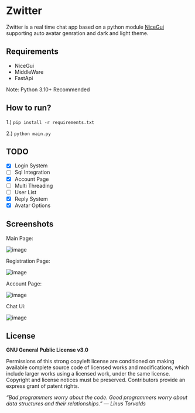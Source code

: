 # Zwitter

Zwitter is a real time chat app based on a python module [NiceGui](https://nicegui.io/) supporting auto avatar genration and dark and light theme. 

## Requirements

- NiceGui
- MiddleWare
- FastApi

Note: Python 3.10+ Recommended

## How to run?
1.) ``` pip install -r requirements.txt ```

2.) ``` python main.py ```


## TODO

- [X] Login System
- [ ] Sql Integration
- [X] Account Page
- [ ] Multi Threading
- [ ] User List
- [X] Reply System
- [X] Avatar Options

## Screenshots

Main Page:

![image](https://github.com/user-attachments/assets/0ae35e2d-b3cf-4737-8a9e-bba5586d7e13)

Registration Page:

![image](https://github.com/user-attachments/assets/7e109b52-5ab9-4b31-af2b-9e68185c4838)

Account Page:

![image](https://github.com/user-attachments/assets/f22836a3-1037-4e06-aabd-92a4e318433e)

Chat Ui:

![image](https://github.com/user-attachments/assets/d2e30182-a97c-47a6-b362-e6d192145118)

## License

**GNU General Public License v3.0**

Permissions of this strong copyleft license are conditioned on making available complete source code of licensed works and modifications, which include larger works using a licensed work, under the same license. Copyright and license notices must be preserved. Contributors provide an express grant of patent rights.




_“Bad programmers worry about the code. Good programmers worry about data structures and their relationships.”
― Linus Torvalds_
